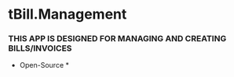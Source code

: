 # tBill.Management

### THIS APP IS DESIGNED FOR MANAGING AND CREATING BILLS/INVOICES


* Open-Source *

 

 